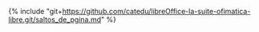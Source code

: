 {% include "git+https://github.com/catedu/libreOffice-la-suite-ofimatica-libre.git/saltos_de_pgina.md" %}